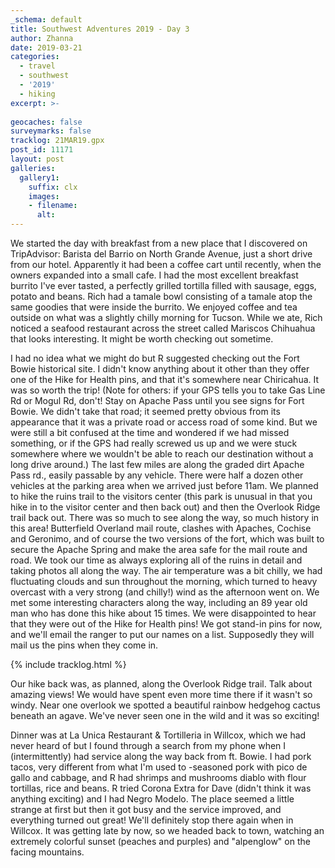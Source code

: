 ```yaml
---
_schema: default
title: Southwest Adventures 2019 - Day 3
author: Zhanna
date: 2019-03-21
categories: 
  - travel
  - southwest
  - '2019'
  - hiking
excerpt: >-
  
geocaches: false
surveymarks: false
tracklog: 21MAR19.gpx
post_id: 11171
layout: post  
galleries:
  gallery1:
    suffix: clx
    images:
    - filename: 
      alt:                                                         
---
```


We started the day with breakfast from a new place that I discovered on TripAdvisor: Barista del Barrio on North Grande Avenue, just a short drive from our hotel. Apparently it had been a coffee cart until recently, when the owners expanded into a small cafe. I had the most excellent breakfast burrito I've ever tasted, a perfectly grilled tortilla filled with sausage, eggs, potato and beans. Rich had a tamale bowl consisting of a tamale atop the same goodies that were inside the burrito. We enjoyed coffee and tea outside on what was a slightly chilly morning for Tucson. While we ate, Rich noticed a seafood restaurant across the street called Mariscos Chihuahua that looks interesting. It might be worth checking out sometime. 

I had no idea what we might do but R suggested checking out the Fort Bowie historical site. I didn't know anything about it other than they offer one of the Hike for Health pins, and that it's somewhere near Chiricahua. It was so worth the trip! (Note for others: if your GPS tells you to take Gas Line Rd or Mogul Rd, don't! Stay on Apache Pass until you see signs for Fort Bowie. We didn't take that road; it seemed pretty obvious from its appearance that it was a private road or access road of some kind. But we were still a bit confused at the time and wondered if we had missed something, or if the GPS had really screwed us up and we were stuck somewhere where we wouldn't be able to reach our destination without a long drive around.) The last few miles are along the graded dirt Apache Pass rd., easily passable by any vehicle. There were half a dozen other vehicles at the parking area when we arrived just before 11am. We planned to hike the ruins trail to the visitors center (this park is unusual in that you hike in to the visitor center and then back out) and then the Overlook Ridge trail back out. There was so much to see along the way, so much history in this area! Butterfield Overland mail route, clashes with Apaches, Cochise and Geronimo, and of course the two versions of the fort, which was built to secure the Apache Spring and make the area safe for the mail route and road. We took our time as always exploring all of the ruins in detail and taking photos all along the way. The air temperature was a bit chilly, we had fluctuating clouds and sun throughout the morning, which turned to heavy overcast with a very strong (and chilly!) wind as the afternoon went on. We met some interesting characters along the way, including an 89 year old man who has done this hike about 15 times. We were disappointed to hear that they were out of the Hike for Health pins! We got stand-in pins for now, and we'll email the ranger to put our names on a list. Supposedly they will mail us the pins when they come in.

{% include tracklog.html %}

Our hike back was, as planned, along the Overlook Ridge trail. Talk about amazing views! We would have spent even more time there if it wasn't so windy. Near one overlook we spotted a beautiful rainbow hedgehog cactus beneath an agave. We've never seen one in the wild and it was so exciting! 

Dinner was at La Unica Restaurant & Tortilleria in Willcox, which we had never heard of but I found through a search from my phone when I (intermittently) had service along the way back from ft. Bowie. I had pork tacos, very different from what I'm used to -seasoned pork with pico de gallo and cabbage, and R had shrimps and mushrooms diablo with flour tortillas, rice and beans. R tried Corona Extra for Dave (didn't think it was anything exciting) and I had Negro Modelo. The place seemed a little strange at first but then it got busy and the service improved, and everything turned out great! We'll definitely stop there again when in Willcox. It was getting late by now, so we headed back to town, watching an extremely colorful sunset (peaches and purples) and "alpenglow" on the facing mountains.


